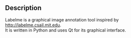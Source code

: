 ## Description

Labelme is a graphical image annotation tool inspired by <http://labelme.csail.mit.edu>.  
It is written in Python and uses Qt for its graphical interface.

